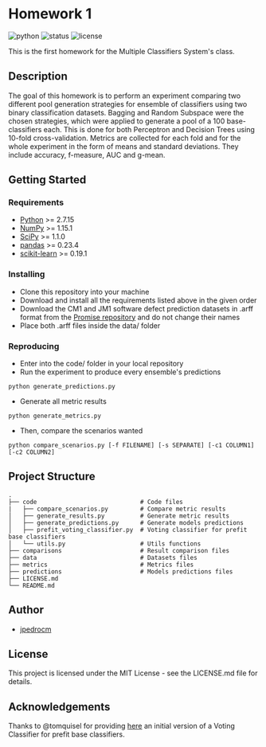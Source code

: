 # Homework 1

![python](https://img.shields.io/badge/python-2.7-blue.svg)
![status](https://img.shields.io/badge/status-in%20progress-yellow.svg)
![license](https://img.shields.io/badge/license-MIT-green.svg)

This is the first homework for the Multiple Classifiers System's class.

## Description

The goal of this homework is to perform an experiment comparing two different pool generation strategies for ensemble of classifiers using two binary classification datasets. Bagging and Random Subspace were the chosen strategies, which were applied to generate a pool of a 100 base-classifiers each. This is done for both Perceptron and Decision Trees using 10-fold cross-validation. Metrics are collected for each fold and for the whole experiment in the form of means and standard deviations. They include accuracy, f-measure, AUC and g-mean.

## Getting Started

### Requirements

* [Python](https://www.python.org/) >= 2.7.15
* [NumPy](http://www.numpy.org/) >= 1.15.1
* [SciPy](https://www.scipy.org/) >= 1.1.0
* [pandas](https://pandas.pydata.org/) >= 0.23.4
* [scikit-learn](http://scikit-learn.org/stable/) >= 0.19.1


### Installing

* Clone this repository into your machine
* Download and install all the requirements listed above in the given order
* Download the CM1 and JM1 software defect prediction datasets in .arff format from the [Promise repository](http://promise.site.uottawa.ca/SERepository/datasets-page.html) and do not change their names
* Place both .arff files inside the data/ folder

### Reproducing

* Enter into the code/ folder in your local repository
* Run the experiment to produce every ensemble's predictions
```
python generate_predictions.py
```
* Generate all metric results
```
python generate_metrics.py
```
* Then, compare the scenarios wanted
```
python compare_scenarios.py [-f FILENAME] [-s SEPARATE] [-c1 COLUMN1] [-c2 COLUMN2]
```

## Project Structure

    .            
    ├── code                             # Code files
    |   ├── compare_scenarios.py         # Compare metric results 
    │   ├── generate_results.py          # Generate metric results
    │   ├── generate_predictions.py      # Generate models predictions
    │   ├── prefit_voting_classifier.py  # Voting classifier for prefit base classifiers
    │   └── utils.py                     # Utils functions
    ├── comparisons                      # Result comparison files
    ├── data                             # Datasets files
    ├── metrics                          # Metrics files
    ├── predictions                      # Models predictions files
    ├── LICENSE.md
    └── README.md

## Author

* [jpedrocm](https://github.com/jpedrocm)

## License

This project is licensed under the MIT License - see the LICENSE.md file for details.

## Acknowledgements

Thanks to @tomquisel for providing [here](https://gist.github.com/tomquisel/a421235422fdf6b51ec2ccc5e3dee1b4) an initial version of a Voting Classifier for prefit base classifiers.